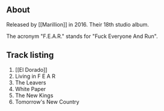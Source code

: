 ## About

Released by [[Marillion]] in 2016. Their 18th studio album.

The acronym "F.E.A.R." stands for "Fuck Everyone And Run".

## Track listing

1. [[El Dorado]]
2. Living in F E A R
3. The Leavers
4. White Paper
5. The New Kings
6. Tomorrow's New Country
